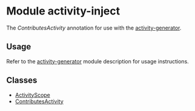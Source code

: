 # Module activity-inject

The _ContributesActivity_ annotation for use with the [activity-generator].

## Usage

Refer to the [activity-generator] module description for usage instructions.

## Classes

* [ActivityScope]
* [ContributesActivity]

[activity-generator]: https://illarionov.github.io/pixnews-anvil-codegen/activity-generator/
[ActivityScope]: ru.pixnews.anvil.ksp.codegen.activity.inject.ActivityScope
[ContributesActivity]: ru.pixnews.anvil.ksp.codegen.activity.inject.ContributesActivity
